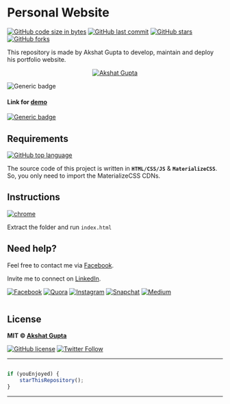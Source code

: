 # Personal Website

[![GitHub code size in bytes](https://img.shields.io/github/languages/code-size/akshatvg/akshatvg.github.io?logo=github&style=social)](https://github.com/akshatvg/) [![GitHub last commit](https://img.shields.io/github/last-commit/akshatvg/akshatvg.github.io?style=social&logo=git)](https://github.com/akshatvg/) [![GitHub stars](https://img.shields.io/github/stars/akshatvg/akshatvg.github.io?style=social)](https://github.com/akshatvg/akshatvg.github.io/stargazers) [![GitHub forks](https://img.shields.io/github/forks/akshatvg/akshatvg.github.io?style=social&logo=git)](https://github.com/akshatvg/akshatvg.github.io/network)

This repository is made by Akshat Gupta to develop, maintain and deploy his portfolio website.

<p align="center">
<a href="https://www.akshatvg.com">
<img src="https://github.com/akshatvg/akshatvg.github.io/blob/master/assets/img/Public_Speaking_akshatvg.jpg" alt="Akshat Gupta"/>
</a>
</p>

![Generic badge](https://img.shields.io/badge/Akshat-Gupta-orange) 

#### Link for [demo](https://www.akshatvg.com) 
[![Generic badge](https://img.shields.io/badge/view-demo-orange)](https://www.akshatvg.com)

## Requirements

[![GitHub top language](https://img.shields.io/github/languages/top/akshatvg/akshatvg.github.io?logo=css&style=social)](https://github.com/akshatvg/)

The source code of this project is written in **`HTML/CSS/JS`** & **`MaterializeCSS`**. So, you only need to import the MaterializeCSS CDNs.

## Instructions

[![chrome](https://img.shields.io/badge/Open-index.html-lightgrey.svg?logo=google-chrome&style=popout&logoColor=red)](https://www.akshatvg.com)

Extract the folder and run `index.html`


## Need help?


Feel free to contact me via [Facebook](https://www.facebook.com/akshatvg).

Invite me to connect on [LinkedIn](https://www.linkedin.com/in/akshatvg/).

[![Facebook](https://img.shields.io/badge/Facebook-add-blue.svg?logo=facebook&logoColor=white)](https://www.facebook.com/akshatvg) [![Quora](https://img.shields.io/badge/Quora-ask-red.svg?logo=quora)](https://www.quora.com/profile/Akshat-Gupta-279) [![Instagram](https://img.shields.io/badge/Instagram-follow-purple.svg?logo=instagram&logoColor=white)](https://www.instagram.com/akshatvg/) [![Snapchat](https://img.shields.io/badge/Snapchat-add-yellow.svg?logo=snapchat&logoColor=white)](https://www.snapchat.com/add/akshatvg) [![Medium](https://img.shields.io/badge/Medium-follow-black.svg?logo=medium&logoColor=white)](https://medium.com/@akshatvg)


```bash
```

## License

**MIT &copy; [Akshat Gupta](https://github.com/akshatvg/akshatvg.github.io/blob/master/LICENSE)**

[![GitHub license](https://img.shields.io/github/license/akshatvg/akshatvg.github.io?style=social&logo=github)](https://github.com/akshatvg/akshatvg.github.io/blob/master/LICENSE) [![Twitter Follow](https://img.shields.io/twitter/follow/akshatvg?style=social)](https://twitter.com/akshatvg)

---------

```javascript

if (youEnjoyed) {
    starThisRepository();
}

```

-----------

